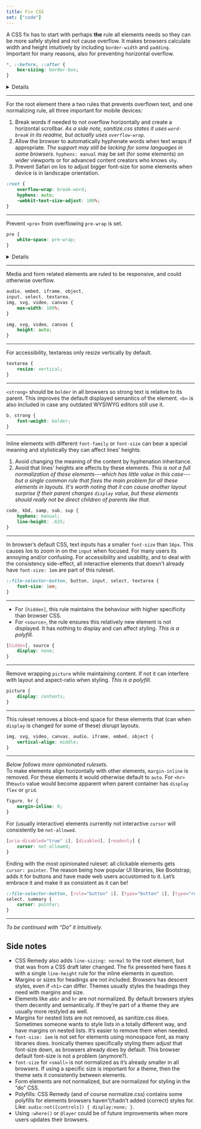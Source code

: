 ```yaml
---
title: Fix CSS
set: ["code"]
---
```


A CSS fix has to start with perhaps **the** rule all elements needs so they can be more safely styled and not cause overflow. It makes browsers calculate width and height intuitively by including `border-width` and `padding`. Important for many reasons, also for preventing horizontal overflow.

```css
*, ::before, ::after {
	box-sizing: border-box;
}
```

<Details>

<em slot="summary">Another way</em>

```css
*, ::before, ::after {
	box-sizing: inherit;
}

:root {
	box-sizing: border-box;
}
```

The problem with this approach is how the inheritance of `box-sizing` by default is just less safe for layouts, and it can be considered less intuitive as `border-box` has become the norm. *This is [also discussed here in regards to CSS Remedy](https://github.com/jensimmons/cssremedy/issues/4#issuecomment-1146659677).*

</Details>

---

For the root element there a two rules that prevents overflown text, and one normalizing rule, all three important for mobile devices:

1. Break words if needed to not overflow horizontally and create a horizontal scrollbar. *As a side note, sanitize.css states it uses `word-break` in its readme, but actually  uses `overflow-wrap`.*
2. Allow the browser to automatically hyphenate words when text wraps if appropriate. *The support may still be lacking for some languages in some browsers.* `hyphens: manual` may be set (for some elements) on wider viewports or for advanced content creators who knows `shy`.
3. Prevent Safari on Ios to adjust bigger font-size for some elements when device is in landscape orientation.

```css
:root {
	overflow-wrap: break-word;
	hyphens: auto;
	-webkit-text-size-adjust: 100%;
}
```

---

Prevent `<pre>` from overflowing `pre-wrap` is set.

```css
pre {
	white-space: pre-wrap;
}
```

<Details>
<em slot="summary">Another way</em>

Another way to implement this would be to not wrap the content and use `overflow-x: auto`, but the CSS for not wrapping `pre` content must handle several exceptions and becomes a lot more verbose.

</Details>

---

Media and form related elements are ruled to be responsive, and could otherwise overflow.

```css
audio, embed, iframe, object,
input, select, textarea,
img, svg, video, canvas {
	max-width: 100%;
}

img, svg, video, canvas {
	height: auto;
}
```

---

For accessibility, textareas only resize vertically by default.

```css
textarea {
	resize: vertical;
}
```

---

`<strong>` should be `bolder` in all browsers so strong text is relative to its parent. This improves the default displayed semantics of the element. `<b>` is also included in case any outdated WYSIWYG editors still use it.

```css
b, strong {
	font-weight: bolder;
}
```

---

Inline elements with different `font-family` or `font-size` can bear a special meaning and stylistically they can affect lines' heights.

1. Avoid changing the meaning of the content by hyphenation inheritance.
2. Avoid that lines' heights are affects by these elements. *This is not a full normalization of these elements---which has little value in this case---but a single common rule that fixes the main problem for all these elements in layouts. It's worth noting that it can cause another layout surprise if their parent changes `display` value, but these elements should really not be direct children of parents like that.*

```css
code, kbd, samp, sub, sup {
	hyphens: manual;
	line-height: .625;
}
```

---

In browser’s default CSS, text inputs has a smaller `font-size` than `16px`. This causes Ios to zoom in on the `input` when focused. For many users its annoying and/or confusing. For accessibility and usability, and to deal with the consistency side-effect, all interactive elements that doesn't already have `font-size: 1em` are part of this ruleset.

```css
::file-selector-button, button, input, select, textarea {
	font-size: 1em;
}
```

---

- For `[hidden]`, this rule maintains the behaviour with higher specificity than browser CSS.
- For `<source>`, the rule ensures this relatively new element is not displayed. It has nothing to display and can affect styling. *This is a polyfill.*

```css
[hidden], source {
	display: none;
}
```

---

Remove wrapping `picture` while maintaining content. If not it can interfere with layout and aspect-ratio when styling. *This is a polyfill.*

```css
picture {
	display: contents;
}
```

---

This ruleset removes a block-end space for these elements that (can when `display` is changed for some of these) disrupt layouts.

```css
img, svg, video, canvas, audio, iframe, embed, object {
	vertical-align: middle;
}
```

---

*Below follows more opinionated rulesets.*

To make elements align horizontally with other elements, `margin-inline` is removed. For these elements it would otherwise default to `auto`. For `<hr>` the`auto` value would become apparent when parent container has `display` `flex` or `grid`.

```css
figure, hr {
	margin-inline: 0;
}
```

For (usually interactive) elements currently not interactive `cursor` will consistently be `not-allowed`.

```css
[aria-disabled="true" i], [disabled], [readonly] {
	cursor: not-allowed;
}
```

Ending with the most opinionated ruleset: all clickable elements gets `cursor: pointer`. The reason being how popular UI libraries, like Bootstrap, adds it for buttons and have made web users accustomed to it. Let’s embrace it and make it as consistent as it can be!

```css
::file-selector-button, [role="button" i], [type="button" i], [type="reset" i], [type="submit" i], button,
select, summary {
	cursor: pointer;
}
```

---

*To be continued with *“Do” it Intuitively*.*

## Side notes

- CSS Remedy also adds `line-sizing: normal` to the root element, but that was from a CSS draft later changed. The fix presented here fixes it with a single `line-height` rule for the inline elements in question.
- Margins or sizes for headings are not included. Browsers has descent styles, even if `<h1>` can differ. Themes usually styles the headings they need with margins and size.
- Elements like `abbr` and `hr` are not normalized. By default browsers styles them decently and semantically. If they’re part of a theme they are usually more restyled as well.
- Margins for nested lists are not removed, as sanitize.css does. Sometimes someone wants to style lists in a totally different way, and have margins on nested lists. It’s easier to remove them when needed.
- `font-size: 1em` is not set for elements using monospace font, as many libraries does. Ironically themes specifically styling them adjust that font-size down, as browsers already does by default. This browser default font-size is not a problem (anymore?).
- `font-size` for `<small>` is not normalized as it’s already smaller in all browsers. If using a specific size is important for a theme, then the theme sets it consistently  between elements.
- Form elements are not normalized, but are normalized for styling in the “do” CSS.
- Polyfills: CSS Remedy (and of course normalize.css) contains some polyfills for elements browsers haven't/hadn't added (correct) styles for. Like: `audio:not([controls]) { display:none; }`.
- Using `:where()` or `@layer` could be of future improvements when more users updates their browsers.


<!--
### Notes

- Think about what CSS is/can be used to, and in what order from basic to advanced sites/apps: typography, layouts, usability, accessibility, more typography and graphical design, animations, 3D rendering.

- If all needed elements where to be normalized across browsers, that would cause a lot of unused code for most apps and sites. Rather style those elements when they are used a lot. Perhaps it can be code-split. It obviously results in more focused and lean CSS when only what needs fixing is styled.
-->


[amcr]: https://piccalil.li/blog/a-modern-css-reset/
[cc]: https://cube.fyi/
[cr]: https://github.com/jensimmons/cssremedy
[mn]: https://github.com/sindresorhus/modern-normalize
[ms]: https://some.makeup/style
[nc]: https://github.com/necolas/normalize.css/
[op]: https://open-props.style/
[sc]: https://github.com/csstools/sanitize.css

<script>
import Details from "$libs/Details.svelte"
</script>

<style lang="scss">
	p {
		margin-block-end: 0;
	}

	li > p,
	p + p {
		margin-block-start: 0;
	}

	p + p {
		text-indent: var(--space);
	}

	:is(ol,ul) :is(ol,ul) {
		margin: 0;
	}

	@media (min-width: 1200px) {
		ol {
			list-style: decimal;
		}

		:is(ol,ul) {
			padding: 0;
		}

		:is(ol,ul) :is(ol,ul) {
			padding-inline-start: var(--space);
		}
	}
</style>
